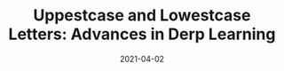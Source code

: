 ---
title: "Uppestcase and Lowestcase Letters: Advances in Derp Learning"
date: 2021-04-02
externalLink: http://tom7.org/lowercase/
---